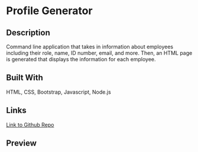 # Profile Generator



## Description

Command line application that takes in information about employees including their role, name, ID number, email, and more. Then, an HTML page is generated that displays the information for each employee.

## Built With

HTML, CSS, Bootstrap, Javascript, Node.js

## Links

[Link to Github Repo](https://github.com/puppetup/profile-generator)

## Preview

